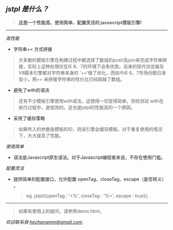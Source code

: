 ***jstpl 是什么？***
--------------

>**这是一个性能高、使用简单、配置灵活的 javascript模板引擎!**

--------------

_高性能_

* 字符串+= 方式拼接
>大多数的模板引擎在构建过程中都选择了数组的push及join来完成字符串拼接，实际上这种处理仅在IE 6、7的环境下会有优势。后来的现代浏览器及V8脚本引擎都对字符串本身的 ‘+=’做了优化。而如今IE 6、7市场份额日渐变小，用+= 来拼接字符串的性价比已经超越了数组。

* 避免了with的语法
>还有不少模板引擎使用with语法，这使得一切变得简单，但经测试 with在执行过程中，是低效的。这也是jstpl的性能高的一个原因。

* 采用了缓存策略
>如果传入的参数是模板的ID，则该引擎会缓存模板，对于重复使用的情况下，大大提高了性能。

_使用简单_

* 语法是Javascript原生语法。对于Javascript编程者来说，不存在使用门槛。

_配置灵活_

* 提供简单的配置接口，允许配置 openTag、closeTag、escape（是否转义） 。

  > eg. jstpl({openTag : '<%', closeTag : '%>', escape : true});

--------------

>如果有使用上的疑问，请参照demo.html。

_*欢迎联系我 [hechangmin@gmail.com](mailto://hechangmin@gmail.com)*_
